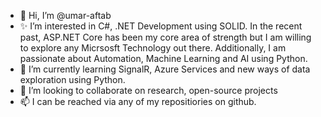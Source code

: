 - 👋 Hi, I’m @umar-aftab
- ✨ I’m interested in C#, .NET Development using SOLID. In the recent past, ASP.NET Core has been my core area of strength but I am willing to explore any Micrsosft Technology out there. Additionally, I am passionate about Automation, Machine Learning and AI using Python.
- 🌱 I’m currently learning SignalR, Azure Services and new ways of data exploration using Python.
- 💞️ I’m looking to collaborate on research, open-source projects
- 📫 I can be reached via any of my repositiories on github.

<!---
umar-aftab/umar-aftab is a ✨ special ✨ repository because its `README.md` (this file) appears on your GitHub profile.
You can click the Preview link to take a look at your changes.
--->
